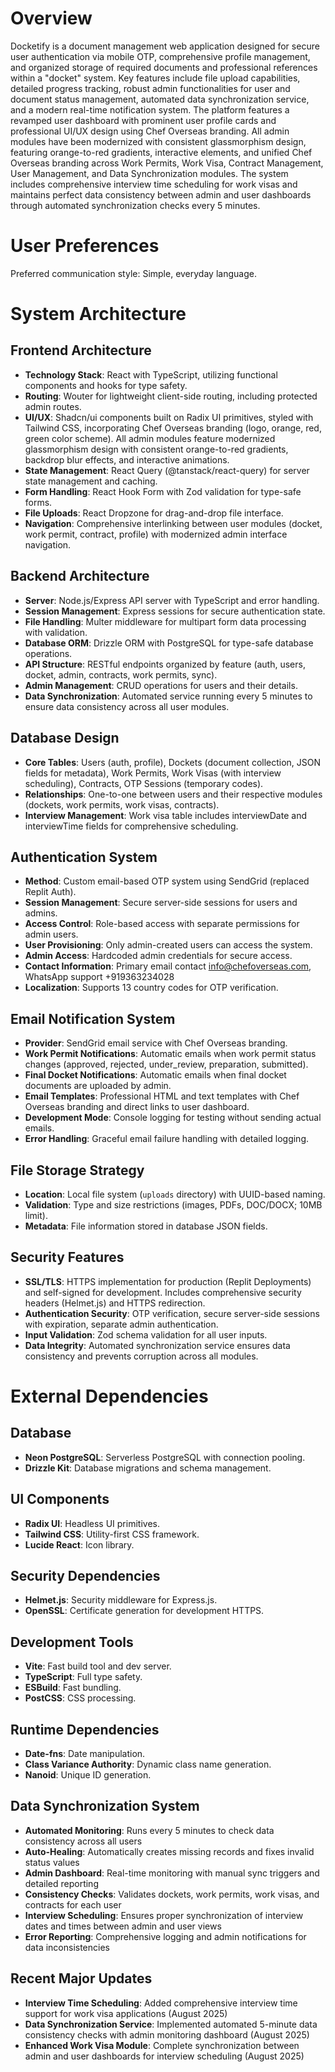 # Overview

Docketify is a document management web application designed for secure user authentication via mobile OTP, comprehensive profile management, and organized storage of required documents and professional references within a "docket" system. Key features include file upload capabilities, detailed progress tracking, robust admin functionalities for user and document status management, automated data synchronization service, and a modern real-time notification system. The platform features a revamped user dashboard with prominent user profile cards and professional UI/UX design using Chef Overseas branding. All admin modules have been modernized with consistent glassmorphism design, featuring orange-to-red gradients, interactive elements, and unified Chef Overseas branding across Work Permits, Work Visa, Contract Management, User Management, and Data Synchronization modules. The system includes comprehensive interview time scheduling for work visas and maintains perfect data consistency between admin and user dashboards through automated synchronization checks every 5 minutes.

# User Preferences

Preferred communication style: Simple, everyday language.

# System Architecture

## Frontend Architecture
- **Technology Stack**: React with TypeScript, utilizing functional components and hooks for type safety.
- **Routing**: Wouter for lightweight client-side routing, including protected admin routes.
- **UI/UX**: Shadcn/ui components built on Radix UI primitives, styled with Tailwind CSS, incorporating Chef Overseas branding (logo, orange, red, green color scheme). All admin modules feature modernized glassmorphism design with consistent orange-to-red gradients, backdrop blur effects, and interactive animations.
- **State Management**: React Query (@tanstack/react-query) for server state management and caching.
- **Form Handling**: React Hook Form with Zod validation for type-safe forms.
- **File Uploads**: React Dropzone for drag-and-drop file interface.
- **Navigation**: Comprehensive interlinking between user modules (docket, work permit, contract, profile) with modernized admin interface navigation.

## Backend Architecture
- **Server**: Node.js/Express API server with TypeScript and error handling.
- **Session Management**: Express sessions for secure authentication state.
- **File Handling**: Multer middleware for multipart form data processing with validation.
- **Database ORM**: Drizzle ORM with PostgreSQL for type-safe database operations.
- **API Structure**: RESTful endpoints organized by feature (auth, users, docket, admin, contracts, work permits, sync).
- **Admin Management**: CRUD operations for users and their details.
- **Data Synchronization**: Automated service running every 5 minutes to ensure data consistency across all user modules.

## Database Design
- **Core Tables**: Users (auth, profile), Dockets (document collection, JSON fields for metadata), Work Permits, Work Visas (with interview scheduling), Contracts, OTP Sessions (temporary codes).
- **Relationships**: One-to-one between users and their respective modules (dockets, work permits, work visas, contracts).
- **Interview Management**: Work visa table includes interviewDate and interviewTime fields for comprehensive scheduling.

## Authentication System
- **Method**: Custom email-based OTP system using SendGrid (replaced Replit Auth).
- **Session Management**: Secure server-side sessions for users and admins.
- **Access Control**: Role-based access with separate permissions for admin users.
- **User Provisioning**: Only admin-created users can access the system.
- **Admin Access**: Hardcoded admin credentials for secure access.
- **Contact Information**: Primary email contact info@chefoverseas.com, WhatsApp support +919363234028
- **Localization**: Supports 13 country codes for OTP verification.

## Email Notification System
- **Provider**: SendGrid email service with Chef Overseas branding.
- **Work Permit Notifications**: Automatic emails when work permit status changes (approved, rejected, under_review, preparation, submitted).
- **Final Docket Notifications**: Automatic emails when final docket documents are uploaded by admin.
- **Email Templates**: Professional HTML and text templates with Chef Overseas branding and direct links to user dashboard.
- **Development Mode**: Console logging for testing without sending actual emails.
- **Error Handling**: Graceful email failure handling with detailed logging.

## File Storage Strategy
- **Location**: Local file system (`uploads` directory) with UUID-based naming.
- **Validation**: Type and size restrictions (images, PDFs, DOC/DOCX; 10MB limit).
- **Metadata**: File information stored in database JSON fields.

## Security Features
- **SSL/TLS**: HTTPS implementation for production (Replit Deployments) and self-signed for development. Includes comprehensive security headers (Helmet.js) and HTTPS redirection.
- **Authentication Security**: OTP verification, secure server-side sessions with expiration, separate admin authentication.
- **Input Validation**: Zod schema validation for all user inputs.
- **Data Integrity**: Automated synchronization service ensures data consistency and prevents corruption across all modules.

# External Dependencies

## Database
- **Neon PostgreSQL**: Serverless PostgreSQL with connection pooling.
- **Drizzle Kit**: Database migrations and schema management.

## UI Components
- **Radix UI**: Headless UI primitives.
- **Tailwind CSS**: Utility-first CSS framework.
- **Lucide React**: Icon library.

## Security Dependencies
- **Helmet.js**: Security middleware for Express.js.
- **OpenSSL**: Certificate generation for development HTTPS.

## Development Tools
- **Vite**: Fast build tool and dev server.
- **TypeScript**: Full type safety.
- **ESBuild**: Fast bundling.
- **PostCSS**: CSS processing.

## Runtime Dependencies
- **Date-fns**: Date manipulation.
- **Class Variance Authority**: Dynamic class name generation.
- **Nanoid**: Unique ID generation.

## Data Synchronization System
- **Automated Monitoring**: Runs every 5 minutes to check data consistency across all users
- **Auto-Healing**: Automatically creates missing records and fixes invalid status values
- **Admin Dashboard**: Real-time monitoring with manual sync triggers and detailed reporting
- **Consistency Checks**: Validates dockets, work permits, work visas, and contracts for each user
- **Interview Scheduling**: Ensures proper synchronization of interview dates and times between admin and user views
- **Error Reporting**: Comprehensive logging and admin notifications for data inconsistencies

## Recent Major Updates
- **Interview Time Scheduling**: Added comprehensive interview time support for work visa applications (August 2025)
- **Data Synchronization Service**: Implemented automated 5-minute data consistency checks with admin monitoring dashboard (August 2025)
- **Enhanced Work Visa Module**: Complete synchronization between admin and user dashboards for interview scheduling (August 2025)